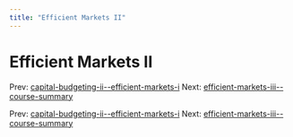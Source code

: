 ```yaml
---
title: "Efficient Markets II"
---
```


# Efficient Markets II

Prev: [capital-budgeting-ii--efficient-markets-i](capital-budgeting-ii--efficient-markets-i.md)
Next: [efficient-markets-iii--course-summary](efficient-markets-iii--course-summary.md)

Prev: [capital-budgeting-ii--efficient-markets-i](capital-budgeting-ii--efficient-markets-i.md)
Next: [efficient-markets-iii--course-summary](efficient-markets-iii--course-summary.md)
